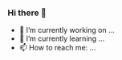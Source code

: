 ### Hi there 👋

- 🔭 I’m currently working on ...
- 🌱 I’m currently learning ...
- 📫 How to reach me: ...
